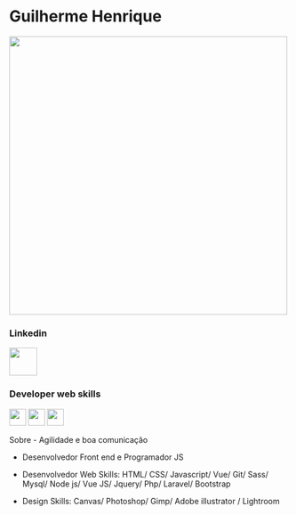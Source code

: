 <h1>Guilherme Henrique</h1>
<link rel="shortcut icon" href="https://2sxc.org/Portals/0/adam/Content/4IqBjx3pXEC7a7-fVX2GBQ/Image/github-logo.png?w=1080&scale=both&quality=50" type="image/x-icon">
<img  width="500px" src="https://www.dharmishi.com/img/vectors/developer.png" alt="">



<h3>Linkedin</h3>

<a href="linkedin.com/in/guilherme-henrique-1a773a263/" target="_blank"><img  width="50px" src="https://static.vecteezy.com/system/resources/previews/018/930/587/non_2x/linkedin-logo-linkedin-icon-transparent-free-png.png" alt=""></a>

<h3>Developer web skills</h3>
<section display = block><img width="30px" src="https://cdn.iconscout.com/icon/free/png-512/javascript-2752148-2284965.png" alt="">
<img width="30px" src="https://cdn-icons-png.flaticon.com/512/732/732212.png" alt="">
<img width="30px" src="https://cdn.iconscout.com/icon/free/png-128/css-131-722685.png" alt=""></section>

<p>Sobre
- Agilidade e boa comunicação

- Desenvolvedor Front end e Programador JS

- Desenvolvedor Web Skills: HTML/ CSS/ Javascript/ Vue/ Git/ Sass/ Mysql/ Node js/ Vue JS/ Jquery/ Php/ Laravel/ Bootstrap

- Design Skills: Canvas/ Photoshop/ Gimp/ Adobe illustrator / Lightroom</p>
